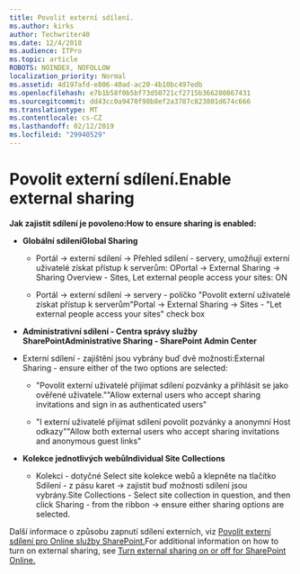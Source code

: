 ```yaml
---
title: Povolit externí sdílení.
ms.author: kirks
author: Techwriter40
ms.date: 12/4/2018
ms.audience: ITPro
ms.topic: article
ROBOTS: NOINDEX, NOFOLLOW
localization_priority: Normal
ms.assetid: 4d197afd-e806-40ad-ac20-4b10bc497edb
ms.openlocfilehash: e7b1b58f0b5bf73d50721cf2715b366280867431
ms.sourcegitcommit: dd43cc0a9470f98b8ef2a3787c823801d674c666
ms.translationtype: MT
ms.contentlocale: cs-CZ
ms.lasthandoff: 02/12/2019
ms.locfileid: "29940529"
---
```

# <a name="enable-external-sharing"></a><span data-ttu-id="13b61-102">Povolit externí sdílení.</span><span class="sxs-lookup"><span data-stu-id="13b61-102">Enable external sharing</span></span>

 <span data-ttu-id="13b61-103">**Jak zajistit sdílení je povoleno:**</span><span class="sxs-lookup"><span data-stu-id="13b61-103">**How to ensure sharing is enabled:**</span></span>
  
- <span data-ttu-id="13b61-104">**Globální sdílení**</span><span class="sxs-lookup"><span data-stu-id="13b61-104">**Global Sharing**</span></span>
    
  - <span data-ttu-id="13b61-105">Portál -\> externí sdílení -\> Přehled sdílení - servery, umožňují externí uživatelé získat přístup k serverům: O</span><span class="sxs-lookup"><span data-stu-id="13b61-105">Portal -\> External Sharing -\> Sharing Overview - Sites, Let external people access your sites: ON</span></span>
    
  - <span data-ttu-id="13b61-106">Portál -\> externí sdílení -\> servery - políčko "Povolit externí uživatelé získat přístup k serverům"</span><span class="sxs-lookup"><span data-stu-id="13b61-106">Portal -\> External Sharing -\> Sites - "Let external people access your sites" check box</span></span>
    
- <span data-ttu-id="13b61-107">**Administrativní sdílení - Centra správy služby SharePoint**</span><span class="sxs-lookup"><span data-stu-id="13b61-107">**Administrative Sharing - SharePoint Admin Center**</span></span>
    
- <span data-ttu-id="13b61-108">Externí sdílení - zajištění jsou vybrány buď dvě možnosti:</span><span class="sxs-lookup"><span data-stu-id="13b61-108">External Sharing - ensure either of the two options are selected:</span></span>
    
  - <span data-ttu-id="13b61-109">"Povolit externí uživatelé přijímat sdílení pozvánky a přihlásit se jako ověřené uživatele."</span><span class="sxs-lookup"><span data-stu-id="13b61-109">"Allow external users who accept sharing invitations and sign in as authenticated users"</span></span>
    
  - <span data-ttu-id="13b61-110">"I externí uživatelé přijímat sdílení povolit pozvánky a anonymní Host odkazy"</span><span class="sxs-lookup"><span data-stu-id="13b61-110">"Allow both external users who accept sharing invitations and anonymous guest links"</span></span>
    
- <span data-ttu-id="13b61-111">**Kolekce jednotlivých webů**</span><span class="sxs-lookup"><span data-stu-id="13b61-111">**Individual Site Collections**</span></span>
    
  - <span data-ttu-id="13b61-112">Kolekci - dotyčné Select site kolekce webů a klepněte na tlačítko Sdílení - z pásu karet -\> zajistit buď možnosti sdílení jsou vybrány.</span><span class="sxs-lookup"><span data-stu-id="13b61-112">Site Collections - Select site collection in question, and then click Sharing - from the ribbon -\> ensure either sharing options are selected.</span></span>
    
<span data-ttu-id="13b61-113">Další informace o způsobu zapnutí sdílení externích, viz [Povolit externí sdílení pro Online služby SharePoint.](https://go.microsoft.com/fwlink/?linkid=2047681&amp;clcid=0x409)</span><span class="sxs-lookup"><span data-stu-id="13b61-113">For additional information on how to turn on external sharing, see [Turn external sharing on or off for SharePoint Online.](https://go.microsoft.com/fwlink/?linkid=2047681&amp;clcid=0x409)</span></span>
  

